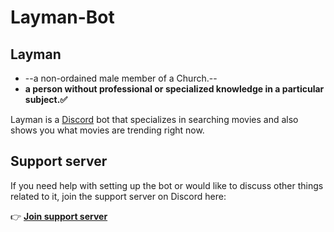 # Layman-Bot
## Layman
* --a non-ordained male member of a Church.--
* __a person without professional or specialized knowledge in a particular subject.✅__

Layman is a [Discord](https://discord.com) bot that specializes in searching movies and also shows you what movies are trending right now.

## Support server
If you need help with setting up the bot or would like to discuss other things related to it, join the support server on Discord here:

👉 **[Join support server](https://discord.gg/vnVk2ZrV)**
